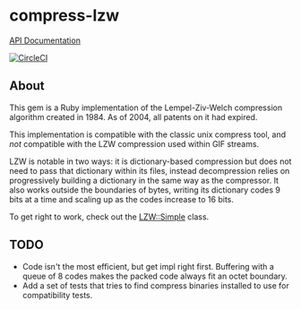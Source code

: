 # compress-lzw

[API Documentation](https://mariduv.github.io/rb-compress-lzw/)

[![CircleCI](https://circleci.com/gh/mariduv/rb-compress-lzw.svg?style=svg)](https://circleci.com/gh/mariduv/rb-compress-lzw)

## About

This gem is a Ruby implementation of the Lempel-Ziv-Welch compression
algorithm created in 1984.  As of 2004, all patents on it had expired.

This implementation is compatible with the classic unix compress tool, and
*not* compatible with the LZW compression used within GIF streams.

LZW is notable in two ways:  it is dictionary-based compression but does not
need to pass that dictionary within its files, instead decompression relies
on progressively building a dictionary in the same way as the compressor. It
also works outside the boundaries of bytes, writing its dictionary codes 9
bits at a time and scaling up as the codes increase to 16 bits.

To get right to work, check out the [LZW::Simple][] class.

[LZW::Simple]: https://mariduv.github.io/rb-compress-lzw/LZW/Simple.html

## TODO

* Code isn't the most efficient, but get impl right first. Buffering with a
queue of 8 codes makes the packed code always fit an octet boundary.
* Add a set of tests that tries to find compress binaries installed to use
for compatibility tests.

